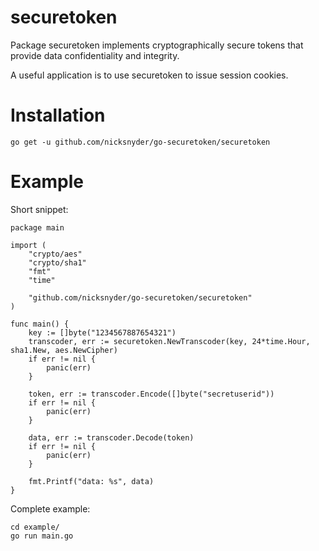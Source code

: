 securetoken
===========

Package securetoken implements cryptographically secure tokens that provide data confidentiality and integrity.

A useful application is to use securetoken to issue session cookies.

Installation
============

	go get -u github.com/nicksnyder/go-securetoken/securetoken

Example
=======

Short snippet:
	
	package main

	import (
		"crypto/aes"
		"crypto/sha1"
		"fmt"
		"time"

		"github.com/nicksnyder/go-securetoken/securetoken"
	)

	func main() {
		key := []byte("1234567887654321")
		transcoder, err := securetoken.NewTranscoder(key, 24*time.Hour, sha1.New, aes.NewCipher)
		if err != nil {
			panic(err)
		}

		token, err := transcoder.Encode([]byte("secretuserid"))
		if err != nil {
			panic(err)
		}

		data, err := transcoder.Decode(token)
		if err != nil {
			panic(err)
		}

		fmt.Printf("data: %s", data)
	}

Complete example:

	cd example/
	go run main.go
